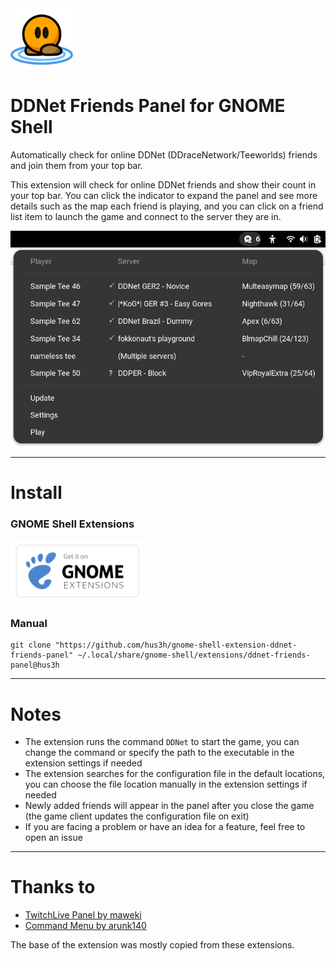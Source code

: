 <img align="middle" src="ddnet-icon.png" width="100"> 

# DDNet Friends Panel for GNOME Shell

Automatically check for online DDNet (DDraceNetwork/Teeworlds) friends and join them from your top bar.

This extension will check for online DDNet friends and show their count in your top bar. You can click the indicator to expand the panel and see more details such as the map each friend is playing, and you can click on a friend list item to launch the game and connect to the server they are in.

![screenshot][screenshot]

[screenshot]: extension-screenshot.png

___

# Install

### GNOME Shell Extensions

[<img src="https://raw.githubusercontent.com/andyholmes/gnome-shell-extensions-badge/master/get-it-on-ego.svg?sanitize=true" alt="Get it on GNOME Extensions" height="100" align="middle">][extension-link]

[extension-link]: https://extensions.gnome.org/extension/4965/ddnet-friends-panel/

### Manual

```
git clone "https://github.com/hus3h/gnome-shell-extension-ddnet-friends-panel" ~/.local/share/gnome-shell/extensions/ddnet-friends-panel@hus3h
```

___

# Notes

 - The extension runs the command `DDNet` to start the game, you can change the command or specify the path to the executable in the extension settings if needed
 - The extension searches for the configuration file in the default locations, you can choose the file location manually in the extension settings if needed
 - Newly added friends will appear in the panel after you close the game (the game client updates the configuration file on exit)
 - If you are facing a problem or have an idea for a feature, feel free to open an issue

___

# Thanks to
 - [TwitchLive Panel by maweki](https://github.com/maweki/twitchlive-extension)
 - [Command Menu by arunk140](https://github.com/arunk140/gnome-command-menu)

The base of the extension was mostly copied from these extensions.
